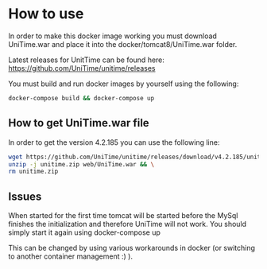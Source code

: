 # How to use
In order to make this docker image working you must download 
UniTime.war and place it into the docker/tomcat8/UniTime.war folder.

Latest releases for UnitTime can be found here:
https://github.com/UniTime/unitime/releases


You must build and run docker images by yourself using the following:
```bash
docker-compose build && docker-compose up
```

## How to get UniTime.war file

In order to get the version 4.2.185 you can use the following line:

```bash
wget https://github.com/UniTime/unitime/releases/download/v4.2.185/unitime-4.2_bld185.zip -O unitime.zip && \ 
unzip -j unitime.zip web/UniTime.war && \
rm unitime.zip
```

## Issues
When started for the first time tomcat will be started before the MySql
finishes the initialization and therefore UniTime will not work. You 
should simply start it again using docker-compose up

This can be changed by using various workarounds in docker (or switching to
another container management :) ).
